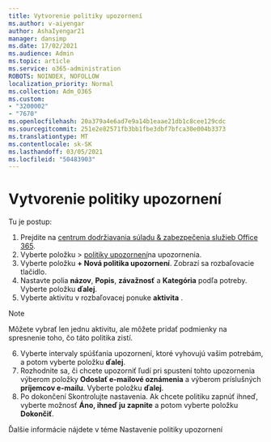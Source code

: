 ```yaml
---
title: Vytvorenie politiky upozornení
ms.author: v-aiyengar
author: AshaIyengar21
manager: dansimp
ms.date: 17/02/2021
ms.audience: Admin
ms.topic: article
ms.service: o365-administration
ROBOTS: NOINDEX, NOFOLLOW
localization_priority: Normal
ms.collection: Adm_O365
ms.custom:
- "3200002"
- "7670"
ms.openlocfilehash: 20a379a4e6ad7e9a14b1eaae21db1c8cee129cdc
ms.sourcegitcommit: 251e2e82571fb3bb1fbe3dbf7bfca30e004b3373
ms.translationtype: MT
ms.contentlocale: sk-SK
ms.lasthandoff: 03/05/2021
ms.locfileid: "50483903"
---
```

# <a name="create-an-alert-policy"></a>Vytvorenie politiky upozornení

Tu je postup:

1. Prejdite na [centrum dodržiavania súladu & zabezpečenia služieb Office 365](https://go.microsoft.com/fwlink/p/?linkid=2077143).
1. Vyberte položku  >  [politiky upozornení](https://go.microsoft.com/fwlink/?linkid=2103208)na upozornenia.
1. Vyberte položku **+ Nová politika upozornení**. Zobrazí sa rozbaľovacie tlačidlo.
1. Nastavte polia **názov**, **Popis**, **závažnosť** a **Kategória** podľa potreby. Vyberte položku **ďalej**.
1. Vyberte aktivitu v rozbaľovacej ponuke **aktivita** .
> [!NOTE]
>  Môžete vybrať len jednu aktivitu, ale môžete pridať podmienky na spresnenie toho, čo táto politika zistí.
6. Vyberte intervaly spúšťania upozornení, ktoré vyhovujú vašim potrebám, a potom vyberte položku **ďalej**.
7. Rozhodnite sa, či chcete upozorniť ľudí pri spustení tohto upozornenia výberom položky **Odoslať e-mailové oznámenia** a výberom príslušných **príjemcov e-mailu**. Vyberte položku **ďalej**.
8. Po dokončení Skontrolujte nastavenia. Ak chcete politiku zapnúť ihneď, vyberte možnosť **Áno, ihneď ju zapnite** a potom vyberte položku **Dokončiť**.

Ďalšie informácie nájdete v téme Nastavenie politiky upozornení

